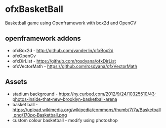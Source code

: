 # ofxBasketBall
Basketball game using Openframework with box2d and OpenCV

## openframework addons
- ofxBox2d - http://github.com/vanderlin/ofxBox2d
- ofxOpenCv
- ofxDirList - https://github.com/rosdyana/ofxDirList
- ofxVectorMath - https://github.com/rosdyana/ofxVectorMath

## Assets
- stadium background - https://ny.curbed.com/2012/9/24/10325510/43-photos-inside-that-new-brooklyn-basketball-arena
- basket ball - https://upload.wikimedia.org/wikipedia/commons/thumb/7/7a/Basketball.png/170px-Basketball.png
- custom colour basketball - modify using photoshop